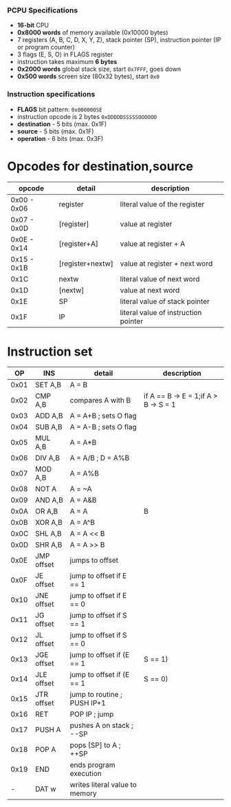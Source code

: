 ### PCPU Specifications
* **16-bit** CPU
* **0x8000 words** of memory available (0x10000 bytes)
* 7 registers (A, B, C, D, X, Y, Z), stack pointer (SP), instruction pointer (IP or program counter)
* 3 flags (E, S, O) in FLAGS register
* instruction takes maximum **6 bytes** 
* **0x2000 words** global stack size, start `0x7FFF`, goes down
* **0x500 words** screen size (80x32 bytes), start `0x0`

### Instruction specifications
* **FLAGS** bit pattern: `0x00000OSE`
* instruction opcode is 2 bytes `0xDDDDDSSSSSOOOOOO`
* **destination** - 5 bits (max. 0x1F)
* **source** - 5 bits (max. 0x1F)
* **operation** - 6 bits (max. 0x3F)

# Opcodes for destination,source

| opcode 	| detail	   | description				    |
| ------------- | ---------------- | -------------------------------------- |
| 0x00 - 0x06	| register 	   | literal value of the register          |
| 0x07 - 0x0D	| [register]	   | value at register 			    |
| 0x0E - 0x14	| [register+A]     | value at register + A                  |
| 0x15 - 0x1B	| [register+nextw] | value at register + next word          |
| 0x1C		| nextw		   | literal value of next word             |
| 0x1D		| [nextw]          | value at next word                     |
| 0x1E		| SP               | literal value of stack pointer         |
| 0x1F		| IP               | literal value of instruction pointer   |

# Instruction set

| OP     | INS              | detail                              | description                         |
| ------ | ---------------- | ----------------------------------- | ----------------------------------- |
| 0x01   | SET A,B          | A = B                               |                                     |
| 0x02   | CMP A,B          | compares A with B                   | if A == B -> E = 1;if A > B -> S = 1|                                                    
| 0x03   | ADD A,B          | A = A+B ; sets O flag               |                                     |
| 0x04   | SUB A,B          | A = A-B ; sets O flag               |                                     |
| 0x05   | MUL A,B          | A = A*B                             |                                     |
| 0x06   | DIV A,B          | A = A/B ; D = A%B                   |                                     |
| 0x07   | MOD A,B          | A = A%B                             |                                     |
| 0x08   | NOT A            | A = ~A                              |                                     |
| 0x09   | AND A,B          | A = A\&B                            |                                     |
| 0x0A   | OR A,B           | A = A|B                             |                                     |
| 0x0B   | XOR A,B          | A = A^B                             |                                     |
| 0x0C   | SHL A,B          | A = A << B                          |                                     |
| 0x0D   | SHR A,B          | A = A >> B                          |                                     |
| 0x0E   | JMP offset       | jumps to offset                     |                                     |
| 0x0F   | JE offset        | jump to offset if E == 1            |                                     |
| 0x10   | JNE offset       | jump to offset if E == 0            |                                     |
| 0x11   | JG offset        | jump to offset if S == 1            |                                     |
| 0x12   | JL offset        | jump to offset if S == 0            |                                     |
| 0x13   | JGE offset       | jump to offset if (E == 1 | S == 1) |                                     |
| 0x14   | JLE offset       | jump to offset if (E == 1 | S == 0) |                                     |
| 0x15   | JTR offset       | jump to routine ; PUSH IP+1         |                                     |
| 0x16   | RET              | POP IP ; jump                       |                                     |
| 0x17   | PUSH A           | pushes A on stack ; --SP            |                                     |
| 0x18   | POP A            | pops [SP] to A ; ++SP               |                                     |
| 0x19   | END              | ends program execution              |                                     |
|   -    | DAT w            | writes literal value to memory      |                                     |
